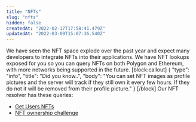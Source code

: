 ```yaml
---
title: "NFTs"
slug: "nfts"
hidden: false
createdAt: "2022-02-17T17:58:41.479Z"
updatedAt: "2022-03-09T15:07:36.540Z"
---
```

We have seen the NFT space explode over the past year and expect many developers to integrate NFTs into their applications. We have NFT lookups exposed for you so you can query NFTs on both Polygon and Ethereum, with more networks being supported in the future.
[block:callout]
{
  "type": "info",
  "title": "Did you know..",
  "body": "You can set NFT images as profile pictures and the server will track if they still own it every few hours. If they do not it will be removed from their profile picture."
}
[/block]
Our NFT resolver has these queries:

- [Get Users NFTs](doc:get-users-nfts)
- [NFT ownership challenge](doc:nft-ownership-challenge)